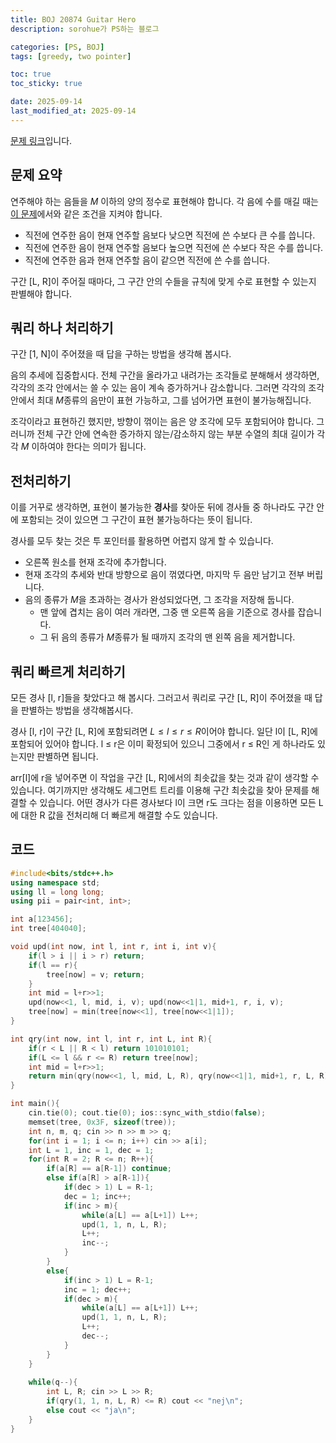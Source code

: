 ```yaml
---
title: BOJ 20874 Guitar Hero
description: sorohue가 PS하는 블로그

categories: [PS, BOJ]
tags: [greedy, two pointer]

toc: true
toc_sticky: true

date: 2025-09-14
last_modified_at: 2025-09-14
---
```


[문제 링크](https://boj.kr/20874)입니다.

## 문제 요약

연주해야 하는 음들을 $M$ 이하의 양의 정수로 표현해야 합니다. 각 음에 수를 매길 때는 [이 문제](https://boj.kr/27972)에서와 같은 조건을 지켜야 합니다.

- 직전에 연주한 음이 현재 연주할 음보다 낮으면 직전에 쓴 수보다 큰 수를 씁니다.
- 직전에 연주한 음이 현재 연주할 음보다 높으면 직전에 쓴 수보다 작은 수를 씁니다.
- 직전에 연주한 음과 현재 연주할 음이 같으면 직전에 쓴 수를 씁니다.

구간 [L, R]이 주어질 때마다, 그 구간 안의 수들을 규칙에 맞게 수로 표현할 수 있는지 판별해야 합니다.

## 쿼리 하나 처리하기

구간 [1, N]이 주어졌을 때 답을 구하는 방법을 생각해 봅시다.

음의 추세에 집중합시다. 전체 구간을 올라가고 내려가는 조각들로 분해해서 생각하면, 각각의 조각 안에서는 쓸 수 있는 음이 계속 증가하거나 감소합니다. 그러면 각각의 조각 안에서 최대 $M$종류의 음만이 표현 가능하고, 그를 넘어가면 표현이 불가능해집니다.

조각이라고 표현하긴 했지만, 방향이 꺾이는 음은 양 조각에 모두 포함되어야 합니다. 그러니까 전체 구간 안에 연속한 증가하지 않는/감소하지 않는 부분 수열의 최대 길이가 각각 $M$ 이하여야 한다는 의미가 됩니다.

## 전처리하기

이를 거꾸로 생각하면, 표현이 불가능한 **경사**를 찾아둔 뒤에 경사들 중 하나라도 구간 안에 포함되는 것이 있으면 그 구간이 표현 불가능하다는 뜻이 됩니다.

경사를 모두 찾는 것은 투 포인터를 활용하면 어렵지 않게 할 수 있습니다.

- 오른쪽 원소를 현재 조각에 추가합니다.
- 현재 조각의 추세와 반대 방향으로 음이 꺾였다면, 마지막 두 음만 남기고 전부 버립니다.
- 음의 종류가 $M$을 초과하는 경사가 완성되었다면, 그 조각을 저장해 둡니다.
  - 맨 앞에 겹치는 음이 여러 개라면, 그중 맨 오른쪽 음을 기준으로 경사를 잡습니다.
  - 그 뒤 음의 종류가 $M$종류가 될 때까지 조각의 맨 왼쪽 음을 제거합니다.

## 쿼리 빠르게 처리하기

모든 경사 [l, r]들을 찾았다고 해 봅시다. 그러고서 쿼리로 구간 [L, R]이 주어졌을 때 답을 판별하는 방법을 생각해봅시다.

경사 [l, r]이 구간 [L, R]에 포함되려면 $L \le l \le r \le R$이어야 합니다. 일단 l이 [L, R]에 포함되어 있어야 합니다. l ≤ r은 이미 확정되어 있으니 그중에서 r ≤ R인 게 하나라도 있는지만 판별하면 됩니다.

arr[l]에 r을 넣어주면 이 작업을 구간 [L, R]에서의 최솟값을 찾는 것과 같이 생각할 수 있습니다. 여기까지만 생각해도 세그먼트 트리를 이용해 구간 최솟값을 찾아 문제를 해결할 수 있습니다. 어떤 경사가 다른 경사보다 l이 크면 r도 크다는 점을 이용하면 모든 L에 대한 R 값을 전처리해 더 빠르게 해결할 수도 있습니다.

## 코드

```cpp
#include<bits/stdc++.h>
using namespace std;
using ll = long long;
using pii = pair<int, int>;

int a[123456];
int tree[404040];

void upd(int now, int l, int r, int i, int v){
    if(l > i || i > r) return;
    if(l == r){
        tree[now] = v; return;
    }
    int mid = l+r>>1;
    upd(now<<1, l, mid, i, v); upd(now<<1|1, mid+1, r, i, v);
    tree[now] = min(tree[now<<1], tree[now<<1|1]);
}

int qry(int now, int l, int r, int L, int R){
    if(r < L || R < l) return 101010101;
    if(L <= l && r <= R) return tree[now];
    int mid = l+r>>1;
    return min(qry(now<<1, l, mid, L, R), qry(now<<1|1, mid+1, r, L, R));
}

int main(){
    cin.tie(0); cout.tie(0); ios::sync_with_stdio(false);
    memset(tree, 0x3F, sizeof(tree));
    int n, m, q; cin >> n >> m >> q;
    for(int i = 1; i <= n; i++) cin >> a[i];
    int L = 1, inc = 1, dec = 1;
    for(int R = 2; R <= n; R++){
        if(a[R] == a[R-1]) continue;
        else if(a[R] > a[R-1]){
            if(dec > 1) L = R-1;
            dec = 1; inc++;
            if(inc > m){
                while(a[L] == a[L+1]) L++;
                upd(1, 1, n, L, R);
                L++;
                inc--;
            }
        }
        else{
            if(inc > 1) L = R-1;
            inc = 1; dec++;
            if(dec > m){
                while(a[L] == a[L+1]) L++;
                upd(1, 1, n, L, R);
                L++;
                dec--;
            }
        }
    }
    
    while(q--){
        int L, R; cin >> L >> R;
        if(qry(1, 1, n, L, R) <= R) cout << "nej\n";
        else cout << "ja\n";
    }
}
```

